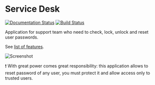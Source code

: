 # Service Desk

[![Documentation Status](https://readthedocs.org/projects/service-desk/badge/?version=latest)](https://service-desk.readthedocs.io/en/latest/?badge=latest)
[![Build Status](https://travis-ci.org/ltb-project/service-desk.svg?branch=master)](https://travis-ci.org/ltb-project/service-desk)

Application for support team who need to check, lock, unlock and reset user passwords.

See [list of features](https://service-desk.readthedocs.io/en/stable/presentation.html#features).

![Screenshot](https://raw.githubusercontent.com/ltb-project/service-desk/master/ltb_sd_screenshot.jpg)

:exclamation: With great power comes great responsibility: this application allows to reset password of any user, you must protect it and allow access only to trusted users.
